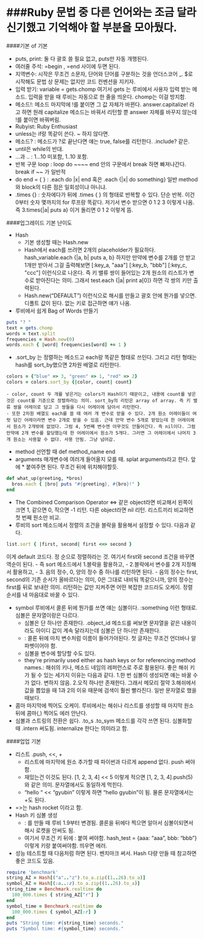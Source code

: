 ###Ruby 문법 중 다른 언어와는 조금 달라 신기했고 기억해야 할 부분을 모아뒀다.
=========================

####기본 of 기본
- puts, print: 둘 다 괄호 쓸 필요 없고, puts만 자동 개행된다.
- 여러줄 주석: =begin , =end 사이에 두면 된다.
- 지역변수: 시작은 무조건 소문자, 단어와 단어를 구분하는 것을 언더스코어 _. $로 시작해도 문법 상 문제는 없지만 코드 컨벤션을 지키자.
- 입력 받기: variable = gets.chomp 여기서 gets 는 루비에서 사용자 입력 받는 메소드. 입력을 받을 때 루비는 자동으로 한 줄을 띄운다. chomp는 이걸 방지함.
- 메소드!: 메소드 마지막에 !를 붙이면 그 값 자체가 바뀐다. answer.capitalize! 라고 하면 원래 capitalize 메소드는 바꿔서 리턴할 뿐 answer 자체를 바꾸지 않는데 !를 붙이면 바꿔버림.
- Rubyist: Ruby Enthusiast
- unless는 if랑 똑같이 쓴다. ~ 하지 않다면.
- 메소드? : 메소드가 ?로 끝난다면 얘는 true, false를 리턴한다. .include? 같은.
- until은 while의 반대.
- ...과 .. : 1…10 미포함, 1..10 포함.
- 반복 구문 loop :  loop do ~~~~ end 안의 구문에서 break 하면 빠져나간다. break if ~~ 가 일반적
- do end = { } :  .each do |x| end 혹은 .each {|x| do something}
일반 method와 block의 다른 점은 일회성이냐 아니냐.
- .times {} : 숫자에다가 뒤에 .times { } 의 형태로 반복할 수 있다. 단순 반복. 이건 0부터 숫자 몇까지의 for 루프랑 똑같다. 저기서 변수 받으면 0 1 2 3  이렇게 나옴. 즉 3.times{|a| puts a} 이거 돌리면 0 1 2 이렇게 뜸.

####업그레이드 기본 난이도
- Hash
    - 기본 생성할 때는 Hash.new
    - Hash에서 each를 쓰려면 2개의 placeholder가 필요하다. hash_variable.each {|a, b| puts a, b} 하지만 만약에 변수를 2개를 안 받고 1개만 받아서 그걸 출력해보면 [:key_a, "aaa"] [:key_b, "bbb"] [:key_c, "ccc"] 이런식으로 나온다. 즉 키 밸류 쌍이 들어있는 2개 원소의 리스트가 변수로 받아진다는 의미. 그래서 test.each {|a| print a[0]} 하면 각 쌍의 키만 출력된다.
    - Hash.new(“DEFAULT”) 이런식으로 해시를 만들고 괄호 안에 뭔가를 넣으면. 디폴트 값이 된다. 없는 키로 접근하면 얘가 나옴.
- 루비에서 쉽게 Bag of Words 만들기
```ruby
puts "? "
text = gets.chomp
words = text.split
frequencies = Hash.new(0)
words.each { |word| frequencies[word] += 1 }
```
- .sort_by 는 정렬하는 메소드고 each랑 똑같은 형태로 쓰인다. 그리고 리턴 형태는 hash를 sort_by했으면 2차원 배열로 리턴한다.
```ruby
colors = {"blue" => 3, "green" => 1, "red" => 2}
colors = colors.sort_by {|color, count| count}
```
    - color, count 두 개를 넣은거는 colors가 Hash이기 때문이고, 내용에 count를 넣은것은 count를 기준으로 정렬하라는 의미. sort_by의 리턴은 array of array. 즉 키 밸류 쌍을 어레이로 담고 그 쌍들을 다시 어레이에 담아서 리턴한다.
    - 또한 2차원 배열도 each를 쓸 때 여러 개 변수로 받을 수 있다. 2개 원소 어레이들이 여럿 담긴 어레이라면 변수 2개로 받을 수 있음. 근데 만약 변수 5개로 받았는데 한 어레이에서 원소가 2개밖에 없었다. 그럼 4, 5번째 변수엔 아무것도 안들어간다. 즉 nil이다. 그럼 만약에 2개 변수를 할당했는데 한 어레이에서 원소가 5개다. 그러면 그 어레이에서 나머지 3개 원소는 사용할 수 없다. 사용 안됨. 그냥 넘어감.
- method 선언할 때 def method_name end
- arguments 매개변수에 여러개 들어올지 모를 때. splat arguments라고 한다. 앞에 * 붙여주면 된다. 무조건 뒤에 위치해야할듯.
```ruby
def what_up(greeting, *bros)
  bros.each { |bro| puts "#{greeting}, #{bro}!" }
end
```
- The Combined Comparison Operator <=> 같은 object라면 비교해서 왼쪽이 크면 1, 같으면 0, 작으면 -1 리턴. 다른 object라면 nil 리턴. 리스트끼리 비교하면 첫 번째 원소만 비교.
- 루비의 sort 메소드에서 정렬의 조건을 블락을 활용해서 설정할 수 있다. 다음과 같다.
```ruby
list.sort { |first, second| first <=> second }
```
이게 default 코드다. 정 순으로 정렬하라는 것. 여기서 first와 second 조건을 바꾸면 역순이 된다.
    - 즉 sort 메소드에서 1.블락을 활용하고,
    - 2.블락에서 변수를 2개 지정해서 활용하고,
    - 3. 음의 정수, 0, 양의 정수 중 하나를 리턴하면 된다.
    - 음의 정수는 first, second의 기존 순서가 올바르다는 의미, 0은 그대로 내비둬 똑같으니까, 양의 정수는 first를 뒤로 보내란 의미. 리턴하는 값만 지켜주면 어떤 복잡한 코드라도 오케이. 정렬 순서를 내 마음대로 바꿀 수 있다.
- symbol 루비에서 콜론 뒤에 뭔가를 쓰면 얘는 심볼이다. :something 이런 형태로. 심볼은 문자열이랑은 다르다.
    - 심볼은 단 하나만 존재한다. .object_id 메소드를 써보면 문자열을 같은 내용이라도 아이디 값이 계속 달라지는데 심볼은 단 하나만 존재한다.
    - : 콜론 뒤에 마치 변수처럼 이름이 들어가야된다. 첫 글자는 무조건 언더바나 알파벳이어야 함.
    - 심볼을 변수에 할당할 수도 있다.
    - they're primarily used either as hash keys or for referencing method names.: 해쉬의 키나, 메소드 네임의 레퍼런스로 주로 활용된다. 좋은 해쉬 키가 될 수 있는 세가지 이유는 다음과 같다. 1.한 번 심볼이 생성되면 얘는 바꿀 수가 없다. 변하지 않음. 2.오직 하나만 존재한다. 그래서 메모리 절약 3.해쉬에서 값을 뽑았을 때 1과 2의 이유 때문에 검색이 훨씬 빨라진다. 일반 문자열로 했을 때보다.
- 콤마 마지막에 찍어도 오케이. 루비에서는 해쉬나 리스트를 생성할 때 마지막 원소 뒤에 콤마(,) 찍어도 에러 안난다.
- 심볼과 스트링의 전환은 쉽다. .to_s .to_sym 메소드를 각각 쓰면 된다. 심볼화할 때 .intern 써도됨. internalize 한다는 의미라고 함.

####업업 기본
- 리스트 .push, <<, +
    - 리스트에 마지막에 원소 추가할 때 파이썬과 다르게 append 없다. push 써야함.
    - 재밌는건 이것도 된다. [1, 2, 3, 4] << 5 이렇게 적으면 [1, 2, 3, 4].push(5) 와 같은 의미. 문자열에서도 동일하게 먹힌다.
    - “hello “ << “gyubin” 이렇게 하면 “hello gyubin”이 됨. 물론 문자열에서는 +도 된다.
- =>는 hash rocket 이라고 함.
- Hash 키 심볼 생성
    - : 를 만들 때 루비 1.9부터 변경됨. 콜론을 뒤에다 찍으면 알아서 심볼이되면서 해시 로켓을 안써도 됨.
    - 여기서 무조건 키 뒤에 : 붙여 써야함. hash_test = {aaa: “aaa”, bbb: “bbb”} 이렇게 키랑 붙여써야함. 띄우면 에러.
- 성능 테스트할 때 다음처럼 하면 된다. 벤치마크 써서. Hash 다량 만들 때 참고하면 좋은 코드도 있음.
```ruby
require 'benchmark'
string_AZ = Hash[("a".."z").to_a.zip((1..26).to_a)]
symbol_AZ = Hash[(:a..:z).to_a.zip((1..26).to_a)]
string_time = Benchmark.realtime do
  100_000.times { string_AZ["r"] }
end
symbol_time = Benchmark.realtime do
  100_000.times { symbol_AZ[:r] }
end
puts "String time: #{string_time} seconds."
puts "Symbol time: #{symbol_time} seconds."
```

